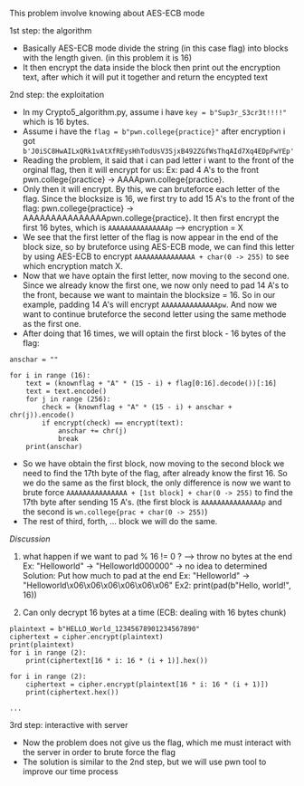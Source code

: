 This problem involve knowing about AES-ECB mode 

1st step: the algorithm
- Basically AES-ECB mode divide the string (in this case flag) into blocks with the length given. (in this problem it is 16)
- It then encrypt the data inside the block then print out the encryption text, after which it will put it together and return the encypted text

2nd step: the exploitation
- In my Crypto5_algorithm.py, assume i have ```key = b"Sup3r_S3cr3t!!!!"``` which is 16 bytes.
- Assume i have the ```flag = b"pwn.college{practice}"``` after encryption i got ```b'J0iSC8HwAILxQRk1vAtXfREysHhTodUsV3SjxB492ZGfWsThqAId7Xq4EDpFwYEp'```
- Reading the problem, it said that i can pad letter i want to the front of the orginal flag, then it will encrypt for us:
Ex: pad 4 A's to the front pwn.college{practice} -> AAAApwn.college{practice}.
- Only then it will encrypt. By this, we can bruteforce each letter of the flag. Since the blocksize is 16, we first try to add 15 A's to the front of the flag:
pwn.college{practice} -> AAAAAAAAAAAAAAApwn.college{practice}.
It then first encrypt the first 16 bytes, which is ```AAAAAAAAAAAAAAAp``` --> encryption = X
- We see that the first letter of the flag is now appear in the end of the block size, so by bruteforce using AES-ECB mode, we can find this letter by using AES-ECB to encrypt ```AAAAAAAAAAAAAAA + char(0 -> 255)``` to see which encryption match X.
- Now that we have optain the first letter, now moving to the second one. Since we already know the first one, we now only need to pad 14 A's to the front, because we want to maintain the blocksize = 16.
So in our example, padding 14 A's will encrypt ```AAAAAAAAAAAAAApw```.
And now we want to continue bruteforce the second letter using the same methode as the first one.
- After doing that 16 times, we will optain the first block - 16 bytes of the flag:

```
anschar = ""

for i in range (16):
    text = (knownflag + "A" * (15 - i) + flag[0:16].decode())[:16]
    text = text.encode()
    for j in range (256):
        check = (knownflag + "A" * (15 - i) + anschar + chr(j)).encode()
        if encrypt(check) == encrypt(text): 
            anschar += chr(j)
            break
    print(anschar)
```
- So we have obtain the first block, now moving to the second block
we need to find the 17th byte of the flag, after already know the first 16. So we do the same as the first block, the only difference is now we want to brute force ```AAAAAAAAAAAAAAA + [1st block] + char(0 -> 255)```
to find the 17th byte after sending 15 A's. (the first block is ```AAAAAAAAAAAAAAAp``` and the second is ```wn.college{prac + char(0 -> 255)```)
- The rest of third, forth, ... block we will do the same.

*Discussion*
1. what happen if we want to pad % 16 != 0 ?
--> throw no bytes at the end 
Ex: "Helloworld" -> "Helloworld000000" -> no idea to determined
Solution: Put how much to pad at the end
Ex: "Helloworld" -> "Helloworld\x06\x06\x06\x06\x06\x06"
Ex2: print(pad(b"Hello, world!", 16))

2. Can only decrypt 16 bytes at a time (ECB: dealing with 16 bytes chunk)
```
plaintext = b"HELLO_World_12345678901234567890"
ciphertext = cipher.encrypt(plaintext)
print(plaintext)
for i in range (2):
    print(ciphertext[16 * i: 16 * (i + 1)].hex())

for i in range (2):
    ciphertext = cipher.encrypt(plaintext[16 * i: 16 * (i + 1)])
    print(ciphertext.hex())

...
```

3rd step: interactive with server
- Now the problem does not give us the flag, which me must interact with the server in order to brute force the flag
- The solution is similar to the 2nd step, but we will use pwn tool to improve our time process
